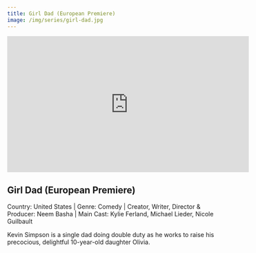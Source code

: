 ```yaml
---
title: Girl Dad (European Premiere)
image: /img/series/girl-dad.jpg
---
```

<iframe width="560" height="315" src="https://www.youtube.com/embed/Q0tCumHN3lI" frameborder="0" allow="accelerometer; autoplay; encrypted-media; gyroscope; picture-in-picture" allowfullscreen></iframe>

## Girl Dad (European Premiere)
Country: United States | Genre: Comedy | Creator, Writer, Director & Producer: Neem Basha | Main Cast: Kylie Ferland, Michael Lieder, Nicole Guilbault

Kevin Simpson is a single dad doing double duty as he works to raise his precocious, delightful 10-year-old daughter Olivia.